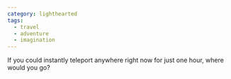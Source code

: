 ```yaml
---
category: lighthearted
tags:
  - travel
  - adventure
  - imagination
---
```


If you could instantly teleport anywhere right now for just one hour, where would you go?
